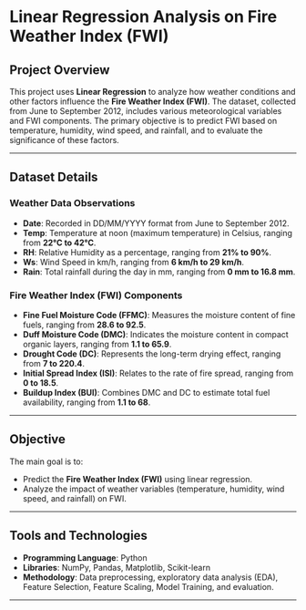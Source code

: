 # Linear Regression Analysis on Fire Weather Index (FWI)

## Project Overview

This project uses **Linear Regression** to analyze how weather conditions and other factors influence the **Fire Weather Index (FWI)**. The dataset, collected from June to September 2012, includes various meteorological variables and FWI components. The primary objective is to predict FWI based on temperature, humidity, wind speed, and rainfall, and to evaluate the significance of these factors.

---

## Dataset Details

### Weather Data Observations
- **Date**: Recorded in DD/MM/YYYY format from June to September 2012.
- **Temp**: Temperature at noon (maximum temperature) in Celsius, ranging from **22°C to 42°C**.
- **RH**: Relative Humidity as a percentage, ranging from **21% to 90%**.
- **Ws**: Wind Speed in km/h, ranging from **6 km/h to 29 km/h**.
- **Rain**: Total rainfall during the day in mm, ranging from **0 mm to 16.8 mm**.

### Fire Weather Index (FWI) Components
- **Fine Fuel Moisture Code (FFMC)**: Measures the moisture content of fine fuels, ranging from **28.6 to 92.5**.
- **Duff Moisture Code (DMC)**: Indicates the moisture content in compact organic layers, ranging from **1.1 to 65.9**.
- **Drought Code (DC)**: Represents the long-term drying effect, ranging from **7 to 220.4**.
- **Initial Spread Index (ISI)**: Relates to the rate of fire spread, ranging from **0 to 18.5**.
- **Buildup Index (BUI)**: Combines DMC and DC to estimate total fuel availability, ranging from **1.1 to 68**.

---

## Objective

The main goal is to:
- Predict the **Fire Weather Index (FWI)** using linear regression.
- Analyze the impact of weather variables (temperature, humidity, wind speed, and rainfall) on FWI.

---

## Tools and Technologies
- **Programming Language**: Python
- **Libraries**: NumPy, Pandas, Matplotlib, Scikit-learn
- **Methodology**: Data preprocessing, exploratory data analysis (EDA), Feature Selection, Feature Scaling, Model Training, and evaluation.

---


